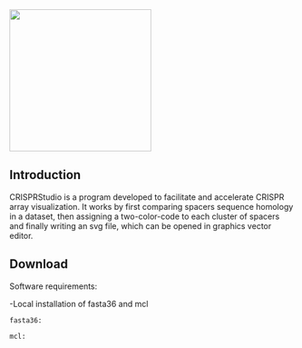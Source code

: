 <img src="https://github.com/moineaulab/CRISPRStudio/blob/master/CRISPRStudio_logo.png" width="250">

## Introduction

CRISPRStudio is a program developed to facilitate and accelerate CRISPR array visualization. It works by first comparing spacers sequence homology in a dataset, then assigning a two-color-code to each cluster of spacers and finally writing an svg file, which can be opened in graphics vector editor.

## Download

Software requirements:

-Local installation of fasta36 and mcl

    fasta36:
  
    mcl:
